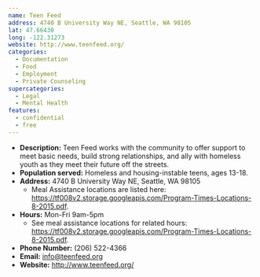 ```yaml
---
name: Teen Feed
address: 4740 B University Way NE, Seattle, WA 98105
lat: 47.66430
long: -122.31273
website: http://www.teenfeed.org/
categories:
  - Documentation
  - Food
  - Employment
  - Private Counseling
supercategories:
  - Legal
  - Mental Health
features:
  - confidential
  - free
---
```

- **Description:** Teen Feed works with the community to offer support to meet basic needs, build strong relationships, and ally with homeless youth as they meet their future off the streets.
- **Population served:** Homeless and housing-instable teens, ages 13-18.
- **Address:** 4740 B University Way NE, Seattle, WA 98105
   - Meal Assistance locations are listed here: <https://tf008v2.storage.googleapis.com/Program-Times-Locations-8-2015.pdf>.
- **Hours:** Mon-Fri 9am-5pm
   - See meal assistance locations for related hours: <https://tf008v2.storage.googleapis.com/Program-Times-Locations-8-2015.pdf>.
- **Phone Number:** (206) 522-4366
- **Email:** info@teenfeed.org
- **Website:** <http://www.teenfeed.org/>
